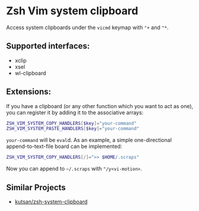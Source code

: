 # Zsh Vim system clipboard
Access system clipboards under the `vicmd` keymap with `"+` and `"*`.

## Supported interfaces:

- xclip
- xsel
- wl-clipboard

## Extensions:

If you have a clipboard (or any other function which you want to act as one),
you can register it by adding it to the associative arrays:

```zsh
ZSH_VIM_SYSTEM_COPY_HANDLERS[$key]="your-command"
ZSH_VIM_SYSTEM_PASTE_HANDLERS[$key]="your-command"
```

`your-command` will be `eval`d.
As an example, a simple one-directional append-to-text-file board can be implemented:

```zsh
ZSH_VIM_SYSTEM_COPY_HANDLERS[/]=">> $HOME/.scraps"
```
Now you can append to `~/.scraps` with `"/y<vi-motion>`.

## Similar Projects

- [kutsan/zsh-system-clipboard](https://github.com/kutsan/zsh-system-clipboard)
